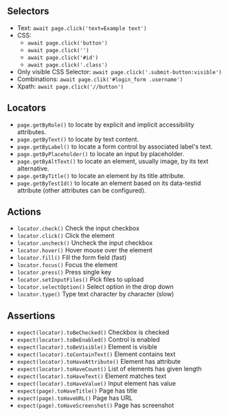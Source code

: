 ## Selectors

- Text:  `await page.click('text=Example text')`
- CSS: 
    - `await page.click('button')`
    - `await page.click('')`
    - `await page.click('#id')`
    - `await page.click('.class')`
- Only visible CSS Selector: `await page.click('.submit-button:visible')`
- Combinations: `await page.clik('#login_form .username')`
- Xpath: `await page.click('//button')`

## Locators

- `page.getByRole()` to locate by explicit and implicit accessibility attributes.
- `page.getByText()` to locate by text content.
- `page.getByLabel()` to locate a form control by associated label's text.
- `page.getByPlaceholder()` to locate an input by placeholder.
- `page.getByAltText()` to locate an element, usually image, by its text alternative.
- `page.getByTitle()` to locate an element by its title attribute.
- `page.getByTestId()` to locate an element based on its data-testid attribute (other attributes can be configured).

## Actions

- `locator.check()`	Check the input checkbox
- `locator.click()`	Click the element
- `locator.uncheck()`	Uncheck the input checkbox
- `locator.hover()`	Hover mouse over the element
- `locator.fill()`	Fill the form field (fast)
- `locator.focus()`	Focus the element
- `locator.press()`	Press single key
- `locator.setInputFiles()`	Pick files to upload
- `locator.selectOption()`	Select option in the drop down
- `locator.type()`	Type text character by character (slow)

## Assertions

- `expect(locator).toBeChecked()`	Checkbox is checked
- `expect(locator).toBeEnabled()`	Control is enabled
- `expect(locator).toBeVisible()`	Element is visible
- `expect(locator).toContainText()`	Element contains text
- `expect(locator).toHaveAttribute()`	Element has attribute
- `expect(locator).toHaveCount()`	List of elements has given length
- `expect(locator).toHaveText()`	Element matches text
- `expect(locator).toHaveValue()`	Input element has value
- `expect(page).toHaveTitle()`	Page has title
- `expect(page).toHaveURL()`	Page has URL
- `expect(page).toHaveScreenshot()`	Page has screenshot